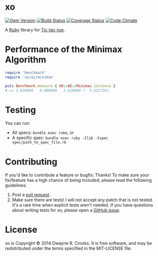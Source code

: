 # xo

[![Gem Version](https://badge.fury.io/rb/xo.svg)](http://badge.fury.io/rb/xo) [![Build Status](https://travis-ci.org/dwayne/xo.svg?branch=master)](https://travis-ci.org/dwayne/xo) [![Coverage Status](https://coveralls.io/repos/dwayne/xo/badge.png)](https://coveralls.io/r/dwayne/xo) [![Code Climate](https://codeclimate.com/github/dwayne/xo.png)](https://codeclimate.com/github/dwayne/xo)

A [Ruby](http://www.ruby-lang.org/en/) library for [Tic-tac-toe](http://en.wikipedia.org/wiki/Tic-tac-toe).

# Performance of the Minimax Algorithm

```ruby
require 'benchmark'
require 'xo/ai/minimax'

puts Benchmark.measure { XO::AI::Minimax.instance }
# => 3.620000   0.000000   3.620000 (  3.621734)
```

# Testing

You can run:

- All specs: `bundle exec rake`, or
- A specific spec: `bundle exec ruby -Ilib -Ispec spec/path_to_spec_file.rb`

# Contributing

If you'd like to contribute a feature or bugfix: Thanks! To make sure your fix/feature has a high chance of being included, please read the following guidelines:

1. Post a [pull request](https://github.com/dwayne/xo/compare/).
2. Make sure there are tests! I will not accept any patch that is not tested. It's a rare time when explicit tests aren't needed. If you have questions about writing tests for xo, please open a [GitHub issue](https://github.com/dwayne/xo/issues/new).

# License

xo is Copyright © 2014 Dwayne R. Crooks. It is free software, and may be redistributed under the terms specified in the MIT-LICENSE file.

